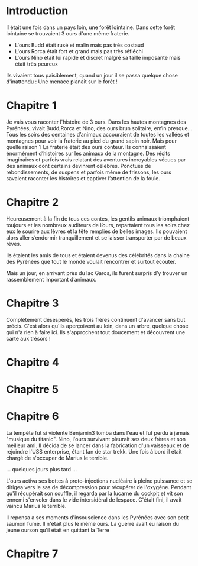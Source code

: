 # Introduction
Il était une fois dans un pays loin, une forêt lointaine. Dans cette forêt lointaine se trouvaient 3 ours d'une même fraterie.
* L'ours Budd était rusé et malin mais pas très costaud
* L'ours Rorca était fort et grand mais pas très réfléchi
* L'ours Nino était lui rapide et discret malgré sa taille imposante mais était très peureux

Ils vivaient tous paisiblement, quand un jour il se passa quelque chose d'inattendu :
Une menace planaît sur le forêt !

# Chapitre 1 
Je vais vous raconter l'histoire de 3 ours. Dans les hautes montagnes des Pyrénées, vivait Budd,Rorca et Nino, des ours brun solitaire, enfin presque...
Tous les soirs des centaines d’animaux accouraient de toutes les vallées et montagnes pour voir la fraterie au pied du grand sapin noir.
Mais pour quelle raison ?
La fraterie était des ours conteur. Ils connaissaient énormément d’histoires sur les animaux de la montagne. Des récits imaginaires et parfois vrais relatant des aventures incroyables vécues par des animaux dont certains devinrent célèbres. Ponctués de rebondissements, de suspens et parfois même de frissons, les ours savaient raconter les histoires et captiver l’attention de la foule. 

# Chapitre 2
Heureusement à la fin de tous ces contes, les gentils animaux triomphaient toujours et les nombreux auditeurs de l’ours, repartaient tous les soirs chez eux le sourire aux lèvres et la tête remplies de belles images. Ils pouvaient alors aller s’endormir tranquillement et se laisser transporter par de beaux rêves.

Ils étaient les amis de  tous et étaient devenus des célébrités dans la chaine des Pyrénées que tout le monde voulait rencontrer et surtout écouter.

Mais un jour, en arrivant près du lac Garos, ils furent surpris d’y trouver un rassemblement important d’animaux.

# Chapitre 3
Complétement désespérés, les trois frères continuent d'avancer sans but précis. C'est alors qu'ils aperçoivent au loin, dans un arbre, quelque chose qui n'a rien à faire ici. Ils s'approchent tout doucement et découvrent une carte aux trésors !

# Chapitre 4


# Chapitre 5


# Chapitre 6

La tempête fut si violente Benjamin3 tomba dans l'eau et fut perdu à jamais "musique du titanic". Nino, l'ours survivant pleurait ses deux frères et son meilleur ami. Il décida de se lancer dans la fabrication d'un vaisseaux et de rejoindre l'USS enterprise, étant fan de star trekk. Une fois à bord il était chargé de s'occuper de Marius le terrible.

... quelques jours plus tard ... 

L'ours activa ses bottes à proto-injections nucléaire à pleine puissance et se dirigea vers le sas de décompression pour récupérer de l'oxygène. Pendant qu'il récupérait son souffle, il regarda par la lucarne du cockpit et vit son ennemi s'envoler dans le vide intersidéral de lespace. C'était fini, il avait vaincu Marius le terrible.

Il repensa a ses moments d'insouscience dans les Pyrénées avec son petit saumon fumé. Il n'était plus le même ours. La guerre avait eu raison du jeune ourson qu'il était en quittant la Terre

# Chapitre 7


